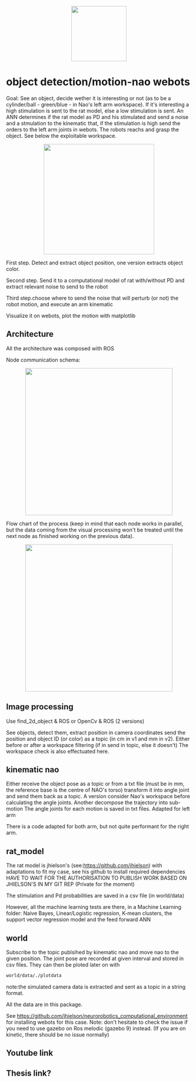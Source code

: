 <div style="text-align:center">
<img src="https://github.com/sma20/HSR/blob/master/image/1200px-Heriot-Watt_University_logo.svg.png " width="150" >
</div>

# object detection/motion-nao webots
Goal: See an object, decide wether it is interesting or not (as to be a cylinder/ball - green/blue - in Nao's left arm workspace). If it's interesting a high stimulation is sent to the rat model, else a low stimulation is sent. An ANN determines if the rat model as PD and his stimulated and send a noise and a stmulation to the kinematic that, if the stimulation is high send the orders to the left arm joints in webots. The robots reachs and grasp the object. 
See below the exploitable workspace.

<div style="text-align:center">
<p align="center">
<img src="https://github.com/my-name-is-D/object-detection-Motion-Nao-webots/blob/master/img/exploitable%20workspace.png" width="300" >
</p>
</div>


First step. Detect and extract object position, one version extracts object color. 

Second step. Send it to a computational model of rat with/without PD and extract relevant noise to send to the robot

Third step.choose where to send the noise that will perturb (or not) the robot motion, and execute an arm kinematic

Visualize it on webots, plot the motion with matplotlib

## Architecture
All the architecture was composed with ROS

Node communication schema:
<div style="text-align:center">
<p align="center">
<img src="https://github.com/my-name-is-D/object-detection-Motion-Nao-webots/blob/master/img/process.PNG" width="400" >
</p>
</div>

Flow chart of the process (keep in mind that each node works in parallel, but the data coming from the visual processing won't be treated until the next node as finished working on the previous data).
<div style="text-align:center">
<p align="center">
<img src="https://github.com/my-name-is-D/object-detection-Motion-Nao-webots/blob/master/img/flowchart%20simplified.PNG" width="400" >
</p>
</div>


## Image processing

Use find_2d_object & ROS or OpenCv & ROS (2 versions)

See objects, detect them, extract position in camera coordinates send the position and object ID (or color) as a topic (in cm in v1 and mm in v2). 
Either before or after a workspace filtering (if in send in topic, else it doesn't)
The workspace check is also effectuated here.

## kinematic nao

Either receive the object pose as a topic or from a txt file (must be in mm, the reference base is the centre of NAO's torso)
transform it into angle joint and send them back as a topic.
A version consider Nao's workspace before calculating the angle joints.
Another decompose the trajectory into sub-motion
The angle joints for each motion is saved in txt files. 
Adapted for left arm

There is a code adapted for both arm, but not quite performant for the right arm.

## rat_model

The rat model is jhielson's (see:https://github.com/jhielson) with adaptations to fit my case, see his github to install required dependencies
HAVE TO WAIT FOR THE AUTHORISATION TO PUBLISH WORK BASED ON JHIELSON'S IN MY GIT REP (Private for the moment)

The stimulation and Pd probabilities are saved in a csv file (in world/data)

However, all the machine learning tests are there, in a Machine Learning folder: Naive Bayes, Linear/Logistic regression, K-mean clusters, the support vector regression model and the feed forward ANN 
## world

Subscribe to the topic publsihed by kinematic nao and move nao to the given position.
The joint pose are recorded at given interval and stored in csv files. 
They can then be ploted later on with 
```bash
world/data/./plotdata
```
note:the simulated camera data is extracted and sent as a topic in a string format.

All the data are in this package.


See https://github.com/jhielson/neurorobotics_computational_environment for installing webots for this case. 
Note: don't hesitate to check the issue if you need to use gazebo on Ros melodic (gazebo 9) instead. (If you are on kinetic, there should be no issue normally) 

## Youtube link

## Thesis link? 
